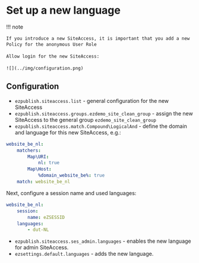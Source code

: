 # Set up a new language

!!! note

    If you introduce a new SiteAccess, it is important that you add a new Policy for the anonymous User Role

    Allow login for the new SiteAccess:

    ![](../img/configuration.png)

## Configuration

- `ezpublish.siteaccess.list` - general configuration for the new SiteAccess
- `ezpublish.siteaccess.groups.ezdemo_site_clean_group` - assign the new SiteAccess to the general group `ezdemo_site_clean_group`
- `ezpublish.siteaccess.match.Compound\LogicalAnd` - define the domain and language for this new SiteAccess, e.g.:

``` yaml
website_be_nl:
    matchers:
        Map\URI:
            nl: true
        Map\Host:
            %domain_website_be%: true
    match: website_be_nl
```

Next, configure a session name and used languages:

``` yaml
website_be_nl:
    session:
        name: eZSESSID
    languages:
        - dut-NL
```

- `ezpublish.siteaccess.ses_admin.languages` - enables the new language for admin SiteAccess.
- `ezsettings.default.languages` - adds the new language.
